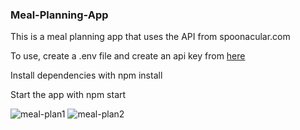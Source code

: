 ### Meal-Planning-App

This is a meal planning app that uses the API from spoonacular.com

To use, create a .env file and create an api key from [here](https://spoonacular.com/food-api/console#Dashboard)

Install dependencies with npm install

Start the app with npm start

![meal-plan1](/public/meal-plan-1.png "Meal Planner")
![meal-plan2](/public/meal-plan-2.png "Meal Planner Results")
